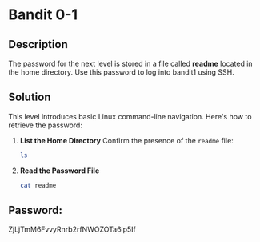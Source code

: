 # Bandit 0-1

## Description
The password for the next level is stored in a file called **readme**
located in the home directory. Use this password to log into bandit1 using SSH.

## Solution
This level introduces basic Linux command-line navigation. Here's how
to retrieve the password:

1. **List the Home Directory**
    Confirm the presence of the `readme` file:
    ```bash
    ls
    ```

2. **Read the Password File**
    ```bash
    cat readme
    ```

## Password:
ZjLjTmM6FvvyRnrb2rfNWOZOTa6ip5If

